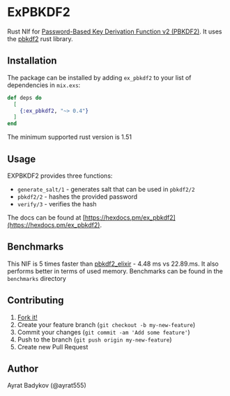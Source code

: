 # ExPBKDF2

Rust NIf for [Password-Based Key Derivation Function v2 (PBKDF2)](https://en.wikipedia.org/wiki/PBKDF2). It uses the [pbkdf2](https://github.com/RustCrypto/password-hashes/tree/master/pbkdf2) rust library.

## Installation

The package can be installed by adding `ex_pbkdf2` to your list of dependencies in `mix.exs`:

```elixir
def deps do
  [
    {:ex_pbkdf2, "~> 0.4"}
  ]
end
```

The minimum supported rust version is 1.51

## Usage

EXPBKDF2 provides three functions:

- `generate_salt/1` - generates salt that can be used in `pbkdf2/2`
- `pbkdf2/2` - hashes the provided password
- `verify/3` - verifies the hash

The docs can be found at [https://hexdocs.pm/ex_pbkdf2](https://hexdocs.pm/ex_pbkdf2).

## Benchmarks

This NIF is 5 times faster than [pbkdf2_elixir](https://github.com/riverrun/pbkdf2_elixir) - 4.48 ms vs 22.89.ms. It also performs better in terms of used memory. Benchmarks can be found in the `benchmarks` directory


## Contributing

1. [Fork it!](https://github.com/ayrat555/ex_pbkdf2)
2. Create your feature branch (`git checkout -b my-new-feature`)
3. Commit your changes (`git commit -am 'Add some feature'`)
4. Push to the branch (`git push origin my-new-feature`)
5. Create new Pull Request

## Author

Ayrat Badykov (@ayrat555)
